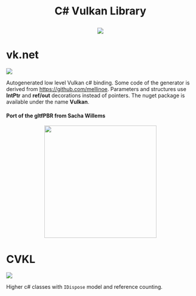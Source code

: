 <h1 align="center">
  C# Vulkan Library
  <br>  
<p align="center">
  <a href="https://www.paypal.me/GrandTetraSoftware">
    <img src="https://img.shields.io/badge/Donate-PayPal-green.svg">
  </a>
</p>
</h1>

# vk.net
<a href="https://www.nuget.org/packages/Vulkan"><img src="https://buildstats.info/nuget/Vulkan"></a>

Autogenerated low level Vulkan c# binding. Some code of the generator is derived from https://github.com/mellinoe.
Parameters and structures use **IntPtr** and **ref/out** decorations instead of pointers. The nuget package is available under the name **Vulkan**.

#### Port of the gltfPBR from Sacha Willems
<p align="center">
  <a href="https://github.com/jpbruyere/vk.net/blob/master/samples/pbrSashaWillem/screenshot.png">
    <kbd><img src="https://github.com/jpbruyere/vk.net/blob/master/samples/pbrSashaWillem/screenshot.png" height="300"></kbd>
  </a>
</p>

# CVKL
<a href="https://www.nuget.org/packages/CVKL"><img src="https://buildstats.info/nuget/CVKL"></a>

Higher c# classes with `IDispose` model and reference counting.



